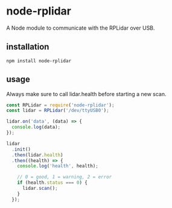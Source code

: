 # node-rplidar
A Node module to communicate with the RPLidar over USB.

## installation
```
npm install node-rplidar
```

## usage
Always make sure to call lidar.health before starting a new scan.
```javascript
const RPLidar = require('node-rplidar');
const lidar = RPLidar('/dev/ttyUSB0');

lidar.on('data', (data) => {
  console.log(data);
});

lidar
  .init()
  .then(lidar.health)
  .then((health) => {
    console.log('health', health);

    // 0 = good, 1 = warning, 2 = error
    if (health.status === 0) {
      lidar.scan();
    }
  });
```
